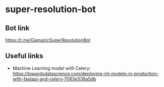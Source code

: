 # super-resolution-bot

## Bot link

https://t.me/GamazicSuperResolutionBot

## Useful links

* Machine Learning model with Celery: https://towardsdatascience.com/deploying-ml-models-in-production-with-fastapi-and-celery-7063e539a5db